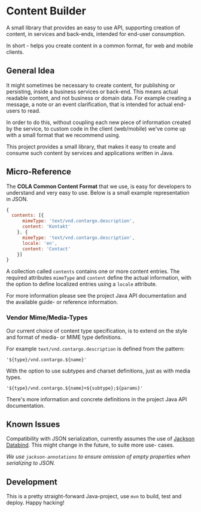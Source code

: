 Content Builder
===============

A small library that provides an easy to use API, supporting creation of
content, in services and back-ends, intended for end-user consumption.

In short - helps you create content in a common format, for web and mobile
clients.

## General Idea ##

It might sometimes be necessary to create content, for publishing or persisting,
inside a business services or back-end. This means actual readable content, and
not business or domain data. For example creating a message, a note or an event
clarification, that is intended for actual end-users to read.

In order to do this, without coupling each new piece of information created by
the service, to custom code in the client (web/mobile) we've come up with a
small format that we recommend using.

This project provides a small library, that makes it easy to create and consume
such content by services and applications written in Java.

## Micro-Reference ##

The __COLA Common Content Format__ that we use, is easy for developers to
understand and very easy to use. Below is a small example representation in
JSON.

```javascript
{
  contents: [{
      mimeType: 'text/vnd.contargo.description',
      content: 'Kontakt'
    }, {
      mimeType: 'text/vnd.contargo.description',
      locale: 'en',
      content: 'Contact'
    }]
}
```

A collection called `contents` contains one or more content entries. The
required attributes `mimeType` and `content` define the actual information,
with the option to define localized entries using a `locale` attribute.

For more information please see the project Java API documentation and the
available guide- or reference information.

### Vendor Mime/Media-Types ###

Our current choice of content type specification, is to extend on the style and
format of media- or MIME type definitions.

For example `text/vnd.contargo.description` is defined from the pattern:

    '${type}/vnd.contargo.${name}'

With the option to use subtypes and charset definitions, just as with media
types.

    '${type}/vnd.contargo.${name}+${subtype};${params}'

There's more information and concrete definitions in the project Java API
documentation.

## Known Issues

Compatibility with JSON serialization, currently assumes the use of
[Jackson Databind][1]. This might change in the future, to suite more use-
cases.

_We use `jackson-annotations` to ensure omission of empty properties when
serializing to JSON._

 [1]: https://github.com/FasterXML/jackson-databind

## Development ##

This is a pretty straight-forward Java-project, use `mvn` to build,
test and deploy. Happy hacking!
